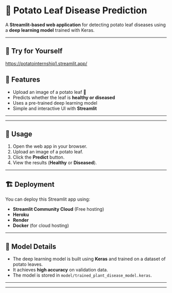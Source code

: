 # 🍂 Potato Leaf Disease Prediction

A **Streamlit-based web application** for detecting potato leaf diseases using a **deep learning model** trained with Keras.

---

## 🌟 Try for Yourself
https://potatointernship1.streamlit.app/


## 🚀 Features
- Upload an image of a potato leaf 🍃
- Predicts whether the leaf is **healthy or diseased**
- Uses a pre-trained deep learning model
- Simple and interactive UI with **Streamlit**

---


---

## 📸 Usage
1. Open the web app in your browser.
2. Upload an image of a potato leaf.
3. Click the **Predict** button.
4. View the results (**Healthy** or **Diseased**).

---

## 🏗️ Deployment
You can deploy this Streamlit app using:
- **Streamlit Community Cloud** (Free hosting)
- **Heroku**
- **Render**
- **Docker** (for cloud hosting)

---

## 🤖 Model Details
- The deep learning model is built using **Keras** and trained on a dataset of potato leaves.
- It achieves **high accuracy** on validation data.
- The model is stored in `model/trained_plant_disease_model.keras`.

---

---
